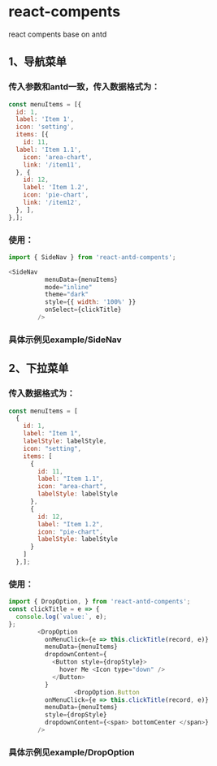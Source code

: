 # react-compents
react compents base on antd
## 1、导航菜单
### 传入参数和antd一致，传入数据格式为：
```javascript
const menuItems = [{
  id: 1,
  label: 'Item 1',
  icon: 'setting',
  items: [{
    id: 11,
  label: 'Item 1.1',
    icon: 'area-chart',
    link: '/item11',
  }, {
    id: 12,
    label: 'Item 1.2',
    icon: 'pie-chart',
    link: '/item12',
  }, ],
},];
```
### 使用：
```javascript
import { SideNav } from 'react-antd-compents';

<SideNav
          menuData={menuItems}
          mode="inline"
          theme="dark"
          style={{ width: '100%' }}
          onSelect={clickTitle}
        />
```
### 具体示例见example/SideNav
 
## 2、下拉菜单
### 传入数据格式为：
```javascript
const menuItems = [
  {
    id: 1,
    label: "Item 1",
    labelStyle: labelStyle,
    icon: "setting",
    items: [
      {
        id: 11,
        label: "Item 1.1",
        icon: "area-chart",
        labelStyle: labelStyle
      },
      {
        id: 12,
        label: "Item 1.2",
        icon: "pie-chart",
        labelStyle: labelStyle
      }
    ]
  },];
```
  ### 使用：
```javascript
import { DropOption, } from 'react-antd-compents';
const clickTitle = e => {
  console.log(`value:`, e);
};
        <DropOption
          onMenuClick={e => this.clickTitle(record, e)}
          menuData={menuItems}
          dropdownContent={
            <Button style={dropStyle}>
              hover Me <Icon type="down" />
            </Button>
          }
                  <DropOption.Button
          onMenuClick={e => this.clickTitle(record, e)}
          menuData={menuItems}
          style={dropStyle}
          dropdownContent={<span> bottomCenter </span>}
        />
```
        
### 具体示例见example/DropOption
